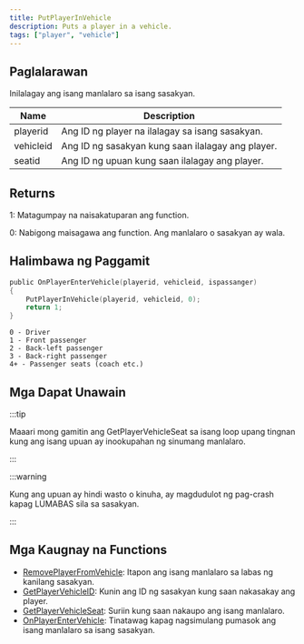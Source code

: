```yaml
---
title: PutPlayerInVehicle
description: Puts a player in a vehicle.
tags: ["player", "vehicle"]
---
```


## Paglalarawan

Inilalagay ang isang manlalaro sa isang sasakyan.

| Name      | Description                                 |
| --------- | ------------------------------------------- |
| playerid  | Ang ID ng player na ilalagay sa isang sasakyan.   |
| vehicleid | Ang ID ng sasakyan kung saan ilalagay ang player. |
| seatid    | Ang ID ng upuan kung saan ilalagay ang player.    |

## Returns

1: Matagumpay na naisakatuparan ang function.

0: Nabigong maisagawa ang function. Ang manlalaro o sasakyan ay wala.

## Halimbawa ng Paggamit

```c
public OnPlayerEnterVehicle(playerid, vehicleid, ispassanger)
{
    PutPlayerInVehicle(playerid, vehicleid, 0);
    return 1;
}
```

```
0 - Driver
1 - Front passenger
2 - Back-left passenger
3 - Back-right passenger
4+ - Passenger seats (coach etc.)
```

## Mga Dapat Unawain

:::tip

Maaari mong gamitin ang GetPlayerVehicleSeat sa isang loop upang tingnan kung ang isang upuan ay inookupahan ng sinumang manlalaro.

:::

:::warning

Kung ang upuan ay hindi wasto o kinuha, ay magdudulot ng pag-crash kapag LUMABAS sila sa sasakyan.

:::

## Mga Kaugnay na Functions

- [RemovePlayerFromVehicle](./RemovePlayerFromVehicle): Itapon ang isang manlalaro sa labas ng kanilang sasakyan.
- [GetPlayerVehicleID](./GetPlayerVehicleID): Kunin ang ID ng sasakyan kung saan nakasakay ang player.
- [GetPlayerVehicleSeat](./GetPlayerVehicleSeat): Suriin kung saan nakaupo ang isang manlalaro.
- [OnPlayerEnterVehicle](../callbacks/OnPlayerEnterVehicle): Tinatawag kapag nagsimulang pumasok ang isang manlalaro sa isang sasakyan.
